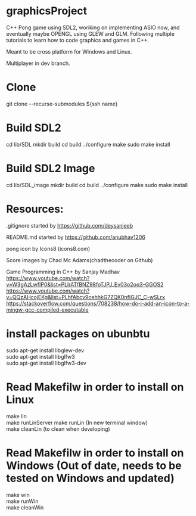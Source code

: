 # graphicsProject

C++ Pong game using SDL2, woriking on implementing ASIO now, and eventually maybe OPENGL using GLEW and GLM. Following multiple tutorials to learn how to code graphics and games in C++.

Meant to be cross platform for Windows and Linux.

Multiplayer in dev branch.

# Clone

git clone --recurse-submodules ${ssh name}

# Build SDL2

cd lib/SDL
mkdir build
cd build
../configure
make
sudo make install

# Build SDL2 Image

cd lib/SDL_image
mkdir build
cd build
../configure
make
sudo make install

# Resources:

.gitignore started by https://github.com/deysanjeeb

README.md started by https://github.com/anubhav1206

pong icon by Icons8 (icons8.com)

Score images by Chad Mc Adams(chadthecoder on Github)

Game Programming in C++ by Sanjay Madhav  
 https://www.youtube.com/watch?v=W3gAzLwfIP0&list=PLlrATfBNZ98foTJPJ_Ev03o2oq3-GGOS2  
 https://www.youtube.com/watch?v=QQzAHcojEKg&list=PLhfAbcv9cehhkG7ZQK0nfIGJC_C-wSLrx  
 https://stackoverflow.com/questions/708238/how-do-i-add-an-icon-to-a-mingw-gcc-compiled-executable

# install packages on ubunbtu

sudo apt-get install libglew-dev  
sudo apt-get install libglfw3  
sudo apt-get install libglfw3-dev

# Read Makefilw in order to install on Linux

make lin  
make runLinServer
make runLin (In new terminal window)  
make cleanLin (to clean when developing)

# Read Makefilw in order to install on Windows (Out of date, needs to be tested on Windows and updated)

make win  
make runWin  
make cleanWin
